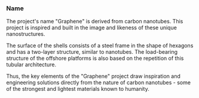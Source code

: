 ### Name

The project's name "Graphene" is derived from carbon nanotubes. This project is inspired and built in the image and likeness of these unique nanostructures.

The surface of the shells consists of a steel frame in the shape of hexagons and has a two-layer structure, similar to nanotubes. The load-bearing structure of the offshore platforms is also based on the repetition of this tubular architecture.

Thus, the key elements of the "Graphene" project draw inspiration and engineering solutions directly from the nature of carbon nanotubes - some of the strongest and lightest materials known to humanity.